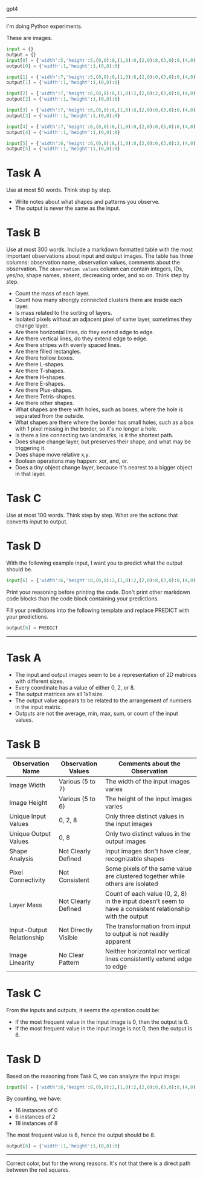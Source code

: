 gpt4

---

I'm doing Python experiments.


These are images.


```python
input = {}
output = {}
input[0] = {'width':5,'height':5,(0,0):0,(1,0):0,(2,0):8,(3,0):0,(4,0):8,(0,1):2,(1,1):2,(2,1):8,(3,1):0,(4,1):0,(0,2):2,(1,2):2,(2,2):0,(3,2):0,(4,2):8,(0,3):0,(1,3):0,(2,3):0,(3,3):2,(4,3):2,(0,4):8,(1,4):8,(2,4):0,(3,4):2,(4,4):2}
output[0] = {'width':1,'height':1,(0,0):0}

input[1] = {'width':7,'height':5,(0,0):0,(1,0):8,(2,0):0,(3,0):0,(4,0):0,(5,0):0,(6,0):0,(0,1):2,(1,1):2,(2,1):0,(3,1):8,(4,1):8,(5,1):8,(6,1):0,(0,2):2,(1,2):2,(2,2):8,(3,2):8,(4,2):0,(5,2):2,(6,2):2,(0,3):0,(1,3):0,(2,3):8,(3,3):0,(4,3):0,(5,3):2,(6,3):2,(0,4):0,(1,4):8,(2,4):0,(3,4):0,(4,4):8,(5,4):0,(6,4):0}
output[1] = {'width':1,'height':1,(0,0):8}

input[2] = {'width':7,'height':6,(0,0):8,(1,0):2,(2,0):2,(3,0):8,(4,0):8,(5,0):0,(6,0):0,(0,1):0,(1,1):2,(2,1):2,(3,1):0,(4,1):0,(5,1):0,(6,1):8,(0,2):0,(1,2):8,(2,2):8,(3,2):0,(4,2):0,(5,2):8,(6,2):0,(0,3):0,(1,3):0,(2,3):8,(3,3):0,(4,3):0,(5,3):0,(6,3):8,(0,4):8,(1,4):0,(2,4):8,(3,4):8,(4,4):8,(5,4):2,(6,4):2,(0,5):8,(1,5):0,(2,5):0,(3,5):0,(4,5):0,(5,5):2,(6,5):2}
output[2] = {'width':1,'height':1,(0,0):8}

input[3] = {'width':7,'height':6,(0,0):8,(1,0):8,(2,0):0,(3,0):0,(4,0):2,(5,0):2,(6,0):0,(0,1):0,(1,1):8,(2,1):8,(3,1):0,(4,1):2,(5,1):2,(6,1):8,(0,2):0,(1,2):0,(2,2):0,(3,2):8,(4,2):0,(5,2):8,(6,2):0,(0,3):8,(1,3):0,(2,3):0,(3,3):0,(4,3):0,(5,3):0,(6,3):0,(0,4):0,(1,4):2,(2,4):2,(3,4):0,(4,4):8,(5,4):0,(6,4):8,(0,5):0,(1,5):2,(2,5):2,(3,5):8,(4,5):8,(5,5):0,(6,5):8}
output[3] = {'width':1,'height':1,(0,0):0}

input[4] = {'width':7,'height':6,(0,0):8,(1,0):0,(2,0):0,(3,0):0,(4,0):0,(5,0):8,(6,0):0,(0,1):0,(1,1):0,(2,1):2,(3,1):2,(4,1):0,(5,1):8,(6,1):0,(0,2):8,(1,2):0,(2,2):2,(3,2):2,(4,2):0,(5,2):0,(6,2):0,(0,3):0,(1,3):0,(2,3):8,(3,3):0,(4,3):0,(5,3):8,(6,3):0,(0,4):0,(1,4):0,(2,4):8,(3,4):2,(4,4):2,(5,4):0,(6,4):8,(0,5):8,(1,5):0,(2,5):0,(3,5):2,(4,5):2,(5,5):8,(6,5):0}
output[4] = {'width':1,'height':1,(0,0):8}

input[5] = {'width':6,'height':6,(0,0):8,(1,0):0,(2,0):0,(3,0):2,(4,0):2,(5,0):8,(0,1):8,(1,1):0,(2,1):8,(3,1):2,(4,1):2,(5,1):0,(0,2):0,(1,2):0,(2,2):0,(3,2):0,(4,2):8,(5,2):0,(0,3):2,(1,3):2,(2,3):8,(3,3):0,(4,3):8,(5,3):0,(0,4):2,(1,4):2,(2,4):0,(3,4):0,(4,4):0,(5,4):8,(0,5):0,(1,5):8,(2,5):8,(3,5):0,(4,5):8,(5,5):0}
output[5] = {'width':1,'height':1,(0,0):0}
```

# Task A
Use at most 50 words.
Think step by step.
- Write notes about what shapes and patterns you observe.
- The output is never the same as the input.


# Task B
Use at most 300 words.
Include a markdown formatted table with the most important observations about input and output images.
The table has three columns: observation name, observation values, comments about the observation.
The `observation values` column can contain integers, IDs, yes/no, shape names, absent, decreasing order, and so on.
Think step by step.
- Count the mass of each layer.
- Count how many strongly connected clusters there are inside each layer.
- Is mass related to the sorting of layers.
- Isolated pixels without an adjacent pixel of same layer, sometimes they change layer.
- Are there horizontal lines, do they extend edge to edge.
- Are there vertical lines, do they extend edge to edge.
- Are there stripes with evenly spaced lines.
- Are there filled rectangles.
- Are there hollow boxes.
- Are there L-shapes.
- Are there T-shapes.
- Are there H-shapes.
- Are there E-shapes.
- Are there Plus-shapes.
- Are there Tetris-shapes.
- Are there other shapes.
- What shapes are there with holes, such as boxes, where the hole is separated from the outside.
- What shapes are there where the border has small holes, such as a box with 1 pixel missing in the border, so it's no longer a hole.
- Is there a line connecting two landmarks, is it the shortest path.
- Does shape change layer, but preserves their shape, and what may be triggering it.
- Does shape move relative x,y.
- Boolean operations may happen: xor, and, or.
- Does a tiny object change layer, because it's nearest to a bigger object in that layer.


# Task C
Use at most 100 words.
Think step by step.
What are the actions that converts input to output.


# Task D
With the following example input, I want you to predict what the output should be.


```python
input[6] = {'width':6,'height':8,(0,0):2,(1,0):2,(2,0):8,(3,0):8,(4,0):0,(5,0):8,(0,1):2,(1,1):2,(2,1):0,(3,1):8,(4,1):0,(5,1):0,(0,2):8,(1,2):8,(2,2):0,(3,2):0,(4,2):0,(5,2):8,(0,3):0,(1,3):8,(2,3):8,(3,3):8,(4,3):0,(5,3):0,(0,4):8,(1,4):0,(2,4):8,(3,4):0,(4,4):0,(5,4):8,(0,5):0,(1,5):0,(2,5):8,(3,5):2,(4,5):2,(5,5):0,(0,6):8,(1,6):0,(2,6):0,(3,6):2,(4,6):2,(5,6):0,(0,7):0,(1,7):8,(2,7):0,(3,7):0,(4,7):0,(5,7):8}
```
Print your reasoning before printing the code.
Don't print other markdown code blocks than the code block containing your predictions.


Fill your predictions into the following template and replace PREDICT with your predictions.
```python
output[6] = PREDICT
```

---

# Task A
- The input and output images seem to be a representation of 2D matrices with different sizes.
- Every coordinate has a value of either 0, 2, or 8.
- The output matrices are all 1x1 size.
- The output value appears to be related to the arrangement of numbers in the input matrix.
- Outputs are not the average, min, max, sum, or count of the input values.

# Task B

| Observation Name | Observation Values | Comments about the Observation |
| --- | --- | --- |
| Image Width | Various (5 to 7) | The width of the input images varies |
| Image Height | Various (5 to 6) | The height of the input images varies |
| Unique Input Values | 0, 2, 8 | Only three distinct values in the input images |
| Unique Output Values | 0, 8 | Only two distinct values in the output images |
| Shape Analysis | Not Clearly Defined | Input images don't have clear, recognizable shapes |
| Pixel Connectivity | Not Consistent | Some pixels of the same value are clustered together while others are isolated |
| Layer Mass | Not Clearly Defined | Count of each value (0, 2, 8) in the input doesn't seem to have a consistent relationship with the output |
| Input-Output Relationship | Not Directly Visible | The transformation from input to output is not readily apparent |
| Image Linearity | No Clear Pattern | Neither horizontal nor vertical lines consistently extend edge to edge |

# Task C
From the inputs and outputs, it seems the operation could be:
- If the most frequent value in the input image is 0, then the output is 0.
- If the most frequent value in the input image is not 0, then the output is 8.

# Task D
Based on the reasoning from Task C, we can analyze the input image:

```python
input[6] = {'width':6,'height':8,(0,0):2,(1,0):2,(2,0):8,(3,0):8,(4,0):0,(5,0):8,(0,1):2,(1,1):2,(2,1):0,(3,1):8,(4,1):0,(5,1):0,(0,2):8,(1,2):8,(2,2):0,(3,2):0,(4,2):0,(5,2):8,(0,3):0,(1,3):8,(2,3):8,(3,3):8,(4,3):0,(5,3):0,(0,4):8,(1,4):0,(2,4):8,(3,4):0,(4,4):0,(5,4):8,(0,5):0,(1,5):0,(2,5):8,(3,5):2,(4,5):2,(5,5):0,(0,6):8,(1,6):0,(2,6):0,(3,6):2,(4,6):2,(5,6):0,(0,7):0,(1,7):8,(2,7):0,(3,7):0,(4,7):0,(5,7):8}
```

By counting, we have:
- 16 instances of 0
- 6 instances of 2
- 18 instances of 8

The most frequent value is 8, hence the output should be 8.

```python
output[6] = {'width':1,'height':1,(0,0):8}
```

---

Correct color, but for the wrong reasons. It's not that there is a direct path between the red squares.
